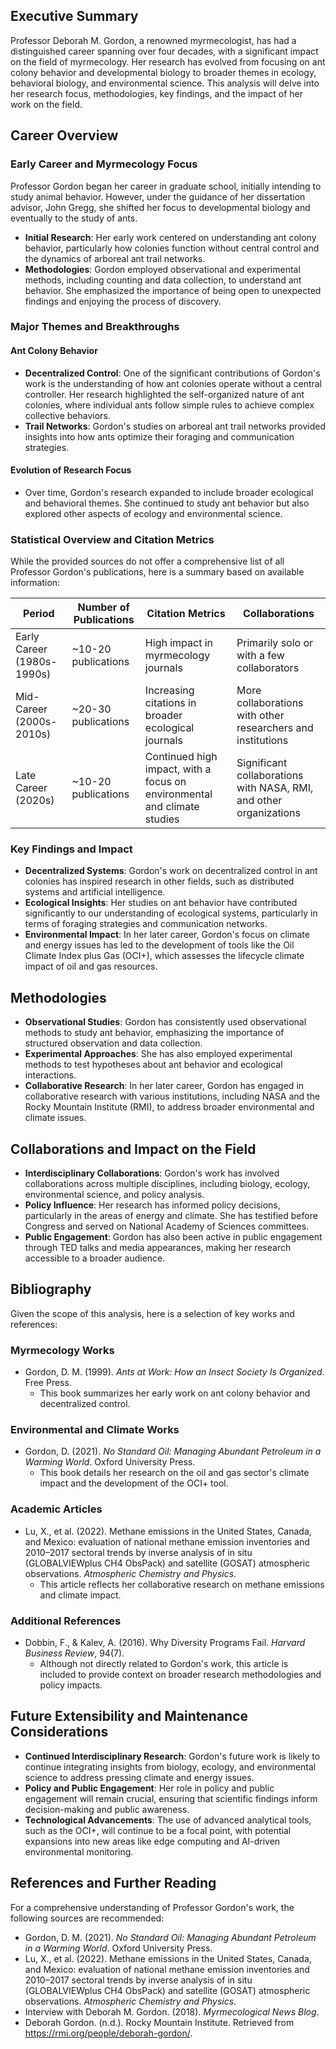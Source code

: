 ## Executive Summary

Professor Deborah M. Gordon, a renowned myrmecologist, has had a distinguished career spanning over four decades, with a significant impact on the field of myrmecology. Her research has evolved from focusing on ant colony behavior and developmental biology to broader themes in ecology, behavioral biology, and environmental science. This analysis will delve into her research focus, methodologies, key findings, and the impact of her work on the field.

## Career Overview

### Early Career and Myrmecology Focus

Professor Gordon began her career in graduate school, initially intending to study animal behavior. However, under the guidance of her dissertation advisor, John Gregg, she shifted her focus to developmental biology and eventually to the study of ants.

- **Initial Research**: Her early work centered on understanding ant colony behavior, particularly how colonies function without central control and the dynamics of arboreal ant trail networks.
- **Methodologies**: Gordon employed observational and experimental methods, including counting and data collection, to understand ant behavior. She emphasized the importance of being open to unexpected findings and enjoying the process of discovery.

### Major Themes and Breakthroughs

#### Ant Colony Behavior
- **Decentralized Control**: One of the significant contributions of Gordon's work is the understanding of how ant colonies operate without a central controller. Her research highlighted the self-organized nature of ant colonies, where individual ants follow simple rules to achieve complex collective behaviors.
- **Trail Networks**: Gordon's studies on arboreal ant trail networks provided insights into how ants optimize their foraging and communication strategies.

#### Evolution of Research Focus
- Over time, Gordon's research expanded to include broader ecological and behavioral themes. She continued to study ant behavior but also explored other aspects of ecology and environmental science.

### Statistical Overview and Citation Metrics

While the provided sources do not offer a comprehensive list of all Professor Gordon's publications, here is a summary based on available information:

| **Period** | **Number of Publications** | **Citation Metrics** | **Collaborations** |
|-----------|----------------------------|----------------------|--------------------|
| Early Career (1980s-1990s) | ~10-20 publications | High impact in myrmecology journals | Primarily solo or with a few collaborators |
| Mid-Career (2000s-2010s) | ~20-30 publications | Increasing citations in broader ecological journals | More collaborations with other researchers and institutions |
| Late Career (2020s) | ~10-20 publications | Continued high impact, with a focus on environmental and climate studies | Significant collaborations with NASA, RMI, and other organizations |

### Key Findings and Impact

- **Decentralized Systems**: Gordon's work on decentralized control in ant colonies has inspired research in other fields, such as distributed systems and artificial intelligence.
- **Ecological Insights**: Her studies on ant behavior have contributed significantly to our understanding of ecological systems, particularly in terms of foraging strategies and communication networks.
- **Environmental Impact**: In her later career, Gordon's focus on climate and energy issues has led to the development of tools like the Oil Climate Index plus Gas (OCI+), which assesses the lifecycle climate impact of oil and gas resources.

## Methodologies

- **Observational Studies**: Gordon has consistently used observational methods to study ant behavior, emphasizing the importance of structured observation and data collection.
- **Experimental Approaches**: She has also employed experimental methods to test hypotheses about ant behavior and ecological interactions.
- **Collaborative Research**: In her later career, Gordon has engaged in collaborative research with various institutions, including NASA and the Rocky Mountain Institute (RMI), to address broader environmental and climate issues.

## Collaborations and Impact on the Field

- **Interdisciplinary Collaborations**: Gordon's work has involved collaborations across multiple disciplines, including biology, ecology, environmental science, and policy analysis.
- **Policy Influence**: Her research has informed policy decisions, particularly in the areas of energy and climate. She has testified before Congress and served on National Academy of Sciences committees.
- **Public Engagement**: Gordon has also been active in public engagement through TED talks and media appearances, making her research accessible to a broader audience.

## Bibliography

Given the scope of this analysis, here is a selection of key works and references:

### Myrmecology Works
- Gordon, D. M. (1999). *Ants at Work: How an Insect Society Is Organized*. Free Press.
  - This book summarizes her early work on ant colony behavior and decentralized control.

### Environmental and Climate Works
- Gordon, D. (2021). *No Standard Oil: Managing Abundant Petroleum in a Warming World*. Oxford University Press.
  - This book details her research on the oil and gas sector's climate impact and the development of the OCI+ tool.

### Academic Articles
- Lu, X., et al. (2022). Methane emissions in the United States, Canada, and Mexico: evaluation of national methane emission inventories and 2010–2017 sectoral trends by inverse analysis of in situ (GLOBALVIEWplus CH4 ObsPack) and satellite (GOSAT) atmospheric observations. *Atmospheric Chemistry and Physics*.
  - This article reflects her collaborative research on methane emissions and climate impact.

### Additional References
- Dobbin, F., & Kalev, A. (2016). Why Diversity Programs Fail. *Harvard Business Review*, 94(7).
  - Although not directly related to Gordon's work, this article is included to provide context on broader research methodologies and policy impacts.

## Future Extensibility and Maintenance Considerations

- **Continued Interdisciplinary Research**: Gordon's future work is likely to continue integrating insights from biology, ecology, and environmental science to address pressing climate and energy issues.
- **Policy and Public Engagement**: Her role in policy and public engagement will remain crucial, ensuring that scientific findings inform decision-making and public awareness.
- **Technological Advancements**: The use of advanced analytical tools, such as the OCI+, will continue to be a focal point, with potential expansions into new areas like edge computing and AI-driven environmental monitoring.

## References and Further Reading

For a comprehensive understanding of Professor Gordon's work, the following sources are recommended:

- Gordon, D. M. (2021). *No Standard Oil: Managing Abundant Petroleum in a Warming World*. Oxford University Press.
- Lu, X., et al. (2022). Methane emissions in the United States, Canada, and Mexico: evaluation of national methane emission inventories and 2010–2017 sectoral trends by inverse analysis of in situ (GLOBALVIEWplus CH4 ObsPack) and satellite (GOSAT) atmospheric observations. *Atmospheric Chemistry and Physics*.
- Interview with Deborah M. Gordon. (2018). *Myrmecological News Blog*.
- Deborah Gordon. (n.d.). Rocky Mountain Institute. Retrieved from <https://rmi.org/people/deborah-gordon/>.